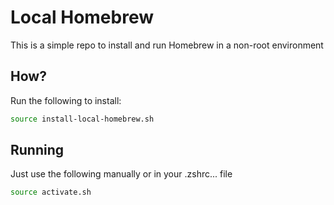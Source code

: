 # Local Homebrew

This is a simple repo to install and run Homebrew in a non-root environment

## How?

Run the following to install:

```sh
source install-local-homebrew.sh
```

## Running

Just use the following manually or in your .zshrc... file

```sh
source activate.sh
```
